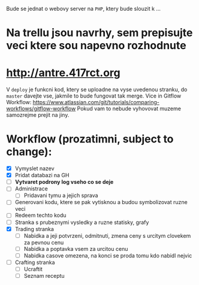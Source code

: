 Bude se jednat o webovy server na `PHP`, ktery bude slouzit k ...

# Na trellu jsou navrhy, sem prepisujte veci ktere sou napevno rozhodnute

# http://antre.417rct.org
V `deploy` je funkcni kod, ktery se uploadne na vyse uvedenou stranku, do `master` davejte vse, jakmile to bude fungovat tak merge. Vice in Gitflow Workflow: https://www.atlassian.com/git/tutorials/comparing-workflows/gitflow-workflow
Pokud vam to nebude vyhovovat muzeme samozrejme prejit na jiny.

# Workflow (prozatimni, subject to change):
* [x] Vymyslet nazev
* [x] Pridat databazi na GH
* [ ] **Vytvaret podrony log vseho co se deje**
* [ ] Administrace
  * [ ] Pridavani tymu a jejich sprava
* [ ] Generovani kodu, ktere se pak vytisknou a budou symbolizovat ruzne veci
* [ ] Redeem techto kodu
* [ ] Stranka s prubeznymi vysledky a ruzne statisky, grafy
* [x] Trading stranka
  * [ ] Nabidka a jeji potvrzeni, odmitnuti, zmena ceny s urcitym clovekem za pevnou cenu
  * [ ] Nabidka a poptavka vsem za urcitou cenu
  * [ ] Nabidka casove omezena, na konci se proda tomu kdo nabidl nejvic
* [ ] Crafting stranka
  * [ ] Ucraftit
  * [ ] Seznam receptu

